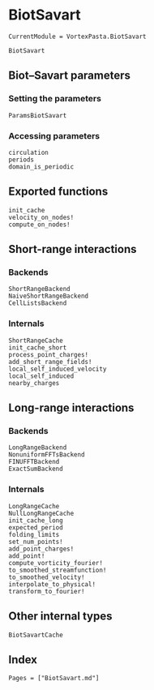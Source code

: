 # BiotSavart

```@meta
CurrentModule = VortexPasta.BiotSavart
```

```@docs
BiotSavart
```

## Biot–Savart parameters

### Setting the parameters

```@docs
ParamsBiotSavart
```

### Accessing parameters

```@docs
circulation
periods
domain_is_periodic
```

## Exported functions

```@docs
init_cache
velocity_on_nodes!
compute_on_nodes!
```

## Short-range interactions

### Backends

```@docs
ShortRangeBackend
NaiveShortRangeBackend
CellListsBackend
```

### Internals

```@docs
ShortRangeCache
init_cache_short
process_point_charges!
add_short_range_fields!
local_self_induced_velocity
local_self_induced
nearby_charges
```

## Long-range interactions

### Backends

```@docs
LongRangeBackend
NonuniformFFTsBackend
FINUFFTBackend
ExactSumBackend
```

### Internals

```@docs
LongRangeCache
NullLongRangeCache
init_cache_long
expected_period
folding_limits
set_num_points!
add_point_charges!
add_point!
compute_vorticity_fourier!
to_smoothed_streamfunction!
to_smoothed_velocity!
interpolate_to_physical!
transform_to_fourier!
```

## Other internal types

```@docs
BiotSavartCache
```

## Index

```@index
Pages = ["BiotSavart.md"]
```
